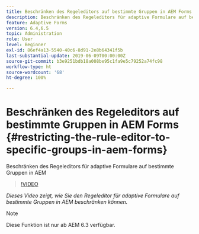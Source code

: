 ```yaml
---
title: Beschränken des Regeleditors auf bestimmte Gruppen in AEM Forms
description: Beschränken des Regeleditors für adaptive Formulare auf bestimmte Gruppen in AEM
feature: Adaptive Forms
version: 6.4,6.5
topic: Administration
role: User
level: Beginner
exl-id: 86ef4a13-5540-40c6-8d91-2e8b64341f5b
last-substantial-update: 2019-06-09T00:00:00Z
source-git-commit: b3e9251bdb18a008be95c1fa9e5c79252a74fc98
workflow-type: ht
source-wordcount: '68'
ht-degree: 100%

---
```


# Beschränken des Regeleditors auf bestimmte Gruppen in AEM Forms {#restricting-the-rule-editor-to-specific-groups-in-aem-forms}

Beschränken des Regeleditors für adaptive Formulare auf bestimmte Gruppen in AEM

>[!VIDEO](https://video.tv.adobe.com/v/19470?quality=12&learn=on)

*Dieses Video zeigt, wie Sie den Regeleditor für adaptive Formulare auf bestimmte Gruppen in AEM beschränken können.*

>[!NOTE]
>
>Diese Funktion ist nur ab AEM 6.3 verfügbar.
